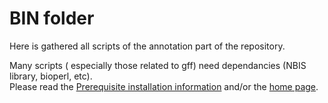 # BIN folder

Here is gathered all scripts of the annotation part of the repository.

Many scripts ( especially those related to gff) need dependancies (NBIS library, bioperl, etc).  
Please read the [Prerequisite installation information](https://github.com/NBISweden/GAAS/tree/master/annotation/Tools/Util/gff) and/or the [home page](https://github.com/NBISweden/GAAS).
